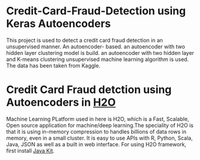 # Credit-Card-Fraud-Detection using Keras Autoencoders
This project is used to detect a credit card fraud detection in an unsupervised manner. An autoencoder- based. an autoencoder with two hidden layer clustering model is build. an autoencoder with two hidden layer and K-means clustering unsupervised machine learning algorithm is used. The data has been taken from Kaggle.


# Credit Card Fraud detction using Autoencoders in [H2O](https://h2o.ai/)
Machine Learning PLatform used in here is H2O, which is a Fast, Scalable, Open source application for machine/deep learning.The speciality of H2O is that it is using in-memory compression to handles billions of data rows in memory, even in a small cluster. It is easy to use APIs with R, Python, Scala, Java, JSON as well as a built in web interface. For using H2O framework, first install [Java Kit](https://www.oracle.com/sg/java/technologies/downloads/).
